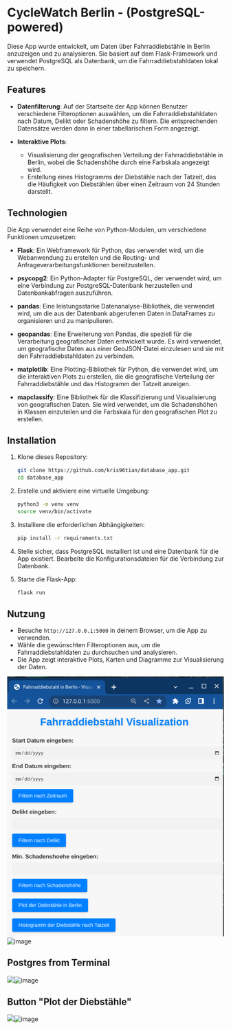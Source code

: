 # CycleWatch Berlin - (PostgreSQL-powered)

Diese App wurde entwickelt, um Daten über Fahrraddiebstähle in Berlin anzuzeigen und zu analysieren. Sie basiert auf dem Flask-Framework und verwendet PostgreSQL als Datenbank, um die Fahrraddiebstahldaten lokal zu speichern.

## Features

- **Datenfilterung**: Auf der Startseite der App können Benutzer verschiedene Filteroptionen auswählen, um die Fahrraddiebstahldaten nach Datum, Delikt oder Schadenshöhe zu filtern. Die entsprechenden Datensätze werden dann in einer tabellarischen Form angezeigt.
  
- **Interaktive Plots**:
  - Visualisierung der geografischen Verteilung der Fahrraddiebstähle in Berlin, wobei die Schadenshöhe durch eine Farbskala angezeigt wird.
  - Erstellung eines Histogramms der Diebstähle nach der Tatzeit, das die Häufigkeit von Diebstählen über einen Zeitraum von 24 Stunden darstellt.

## Technologien

Die App verwendet eine Reihe von Python-Modulen, um verschiedene Funktionen umzusetzen:

- **Flask**: Ein Webframework für Python, das verwendet wird, um die Webanwendung zu erstellen und die Routing- und Anfrageverarbeitungsfunktionen bereitzustellen.
  
- **psycopg2**: Ein Python-Adapter für PostgreSQL, der verwendet wird, um eine Verbindung zur PostgreSQL-Datenbank herzustellen und Datenbankabfragen auszuführen.
  
- **pandas**: Eine leistungsstarke Datenanalyse-Bibliothek, die verwendet wird, um die aus der Datenbank abgerufenen Daten in DataFrames zu organisieren und zu manipulieren.
  
- **geopandas**: Eine Erweiterung von Pandas, die speziell für die Verarbeitung geografischer Daten entwickelt wurde. Es wird verwendet, um geografische Daten aus einer GeoJSON-Datei einzulesen und sie mit den Fahrraddiebstahldaten zu verbinden.
  
- **matplotlib**: Eine Plotting-Bibliothek für Python, die verwendet wird, um die interaktiven Plots zu erstellen, die die geografische Verteilung der Fahrraddiebstähle und das Histogramm der Tatzeit anzeigen.
  
- **mapclassify**: Eine Bibliothek für die Klassifizierung und Visualisierung von geografischen Daten. Sie wird verwendet, um die Schadenshöhen in Klassen einzuteilen und die Farbskala für den geografischen Plot zu erstellen.

## Installation

1. Klone dieses Repository:
   ```bash
   git clone https://github.com/kris96tian/database_app.git
   cd database_app
   ```

2. Erstelle und aktiviere eine virtuelle Umgebung:
   ```bash
   python3 -m venv venv
   source venv/bin/activate  
   ```

3. Installiere die erforderlichen Abhängigkeiten:
   ```bash
   pip install -r requirements.txt
   ```

4. Stelle sicher, dass PostgreSQL installiert ist und eine Datenbank für die App existiert. Bearbeite die Konfigurationsdateien für die Verbindung zur Datenbank.

5. Starte die Flask-App:
   ```bash
   flask run
   ```

## Nutzung

- Besuche `http://127.0.0.1:5000` in deinem Browser, um die App zu verwenden.
- Wähle die gewünschten Filteroptionen aus, um die Fahrraddiebstahldaten zu durchsuchen und analysieren.
- Die App zeigt interaktive Plots, Karten und Diagramme zur Visualisierung der Daten.



<img src="https://github.com/kris96tian/database_app/blob/main/APP_screenshot_.png?raw=true" />![image](https://github.com/kris96tian/database_app/assets/92834350/78e36c72-b7d6-49e8-908b-7e3df6a0a8ac)

## Postgres from Terminal
<img src="blob:chrome-untrusted://media-app/431af720-cbaa-43d9-ace2-0136371a59f9" />![image](https://github.com/kris96tian/database_app/assets/92834350/6418d0e8-2395-481f-8e96-b95bae0ef5dc)

## Button "Plot der Diebstähle"

<img src="blob:chrome-untrusted://media-app/3978384e-c554-4688-81e4-63fdd4e1b6c5" />![image](https://github.com/kris96tian/database_app/assets/92834350/0145aa07-ecb1-4da8-8e04-b7a812e54866)
